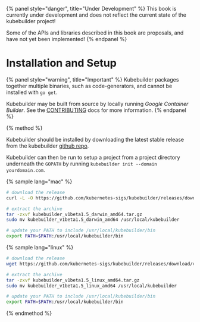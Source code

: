 {% panel style="danger", title="Under Development" %}
This book is currently under development and does not reflect the current state of
the kubebuilder project!

Some of the APIs and libraries described in this book are proposals, and have not yet
been implemented!
{% endpanel %}

# Installation and Setup

{% panel style="warning", title="Important" %}
Kubebuilder packages together multiple binaries, such as code-generators, and cannot be installed with `go get`.

Kubebuilder may be built from source by locally running *Google Container Builder*.  See the
[CONTRIBUTING](https://github.com/kubernetes-sigs/kubebuilder/blob/master/CONTRIBUTING.md) docs for more information.
{% endpanel %}

{% method %}

Kubebuilder should be installed by downloading the latest stable release from the kubebuilder
[github repo](https://github.com/kubernetes-sigs/kubebuilder/releases).

Kubebuilder can then be run to setup a project from a project directory underneath the `GOPATH` by
running `kubebuilder init --domain yourdomain.com`.

{% sample lang="mac" %}
```bash
# download the release
curl -L -O https://github.com/kubernetes-sigs/kubebuilder/releases/download/v1beta1.5/kubebuilder_1beta1.5_darwin_amd64.tar.gz

# extract the archive
tar -zxvf kubebuilder_v1beta1.5_darwin_amd64.tar.gz
sudo mv kubebuilder_v1beta1.5_darwin_amd64 /usr/local/kubebuilder

# update your PATH to include /usr/local/kubebuilder/bin
export PATH=$PATH:/usr/local/kubebuilder/bin
```

{% sample lang="linux" %}
```bash
# download the release
wget https://github.com/kubernetes-sigs/kubebuilder/releases/download/v1beta1.5/kubebuilder_1beta1.5_darwin_amd64.tar.gz

# extract the archive
tar -zxvf kubebuilder_v1beta1.5_linux_amd64.tar.gz
sudo mv kubebuilder_v1beta1.5_linux_amd64 /usr/local/kubebuilder

# update your PATH to include /usr/local/kubebuilder/bin
export PATH=$PATH:/usr/local/kubebuilder/bin
```

{% endmethod %}

